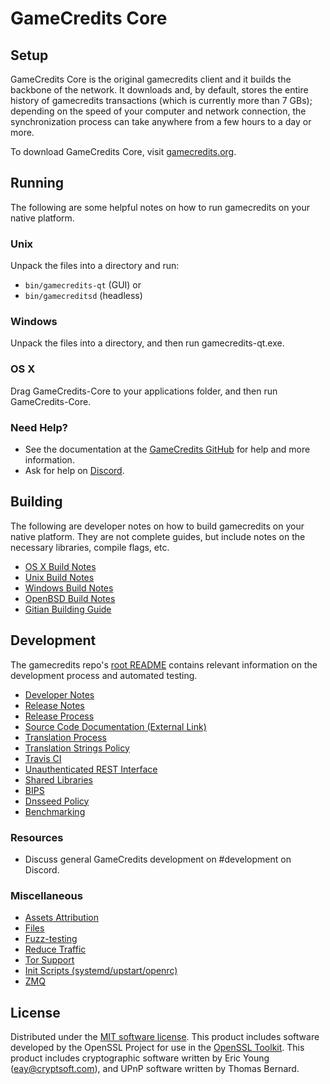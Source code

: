 GameCredits Core
=============

Setup
---------------------
GameCredits Core is the original gamecredits client and it builds the backbone of the network. It downloads and, by default, stores the entire history of gamecredits transactions (which is currently more than 7 GBs); depending on the speed of your computer and network connection, the synchronization process can take anywhere from a few hours to a day or more.

To download GameCredits Core, visit [gamecredits.org](https://gamecredits.org).

Running
---------------------
The following are some helpful notes on how to run gamecredits on your native platform.

### Unix

Unpack the files into a directory and run:

- `bin/gamecredits-qt` (GUI) or
- `bin/gamecreditsd` (headless)

### Windows

Unpack the files into a directory, and then run gamecredits-qt.exe.

### OS X

Drag GameCredits-Core to your applications folder, and then run GameCredits-Core.

### Need Help?

* See the documentation at the [GameCredits GitHub](https://github.com/gamecredits-project/gamecredits)
for help and more information.
* Ask for help on [Discord](http://discord.gamecredits.org).

Building
---------------------
The following are developer notes on how to build gamecredits on your native platform. They are not complete guides, but include notes on the necessary libraries, compile flags, etc.

- [OS X Build Notes](build-osx.md)
- [Unix Build Notes](build-unix.md)
- [Windows Build Notes](build-windows.md)
- [OpenBSD Build Notes](build-openbsd.md)
- [Gitian Building Guide](gitian-building.md)

Development
---------------------
The gamecredits repo's [root README](/README.md) contains relevant information on the development process and automated testing.

- [Developer Notes](developer-notes.md)
- [Release Notes](release-notes.md)
- [Release Process](release-process.md)
- [Source Code Documentation (External Link)](https://dev.visucore.com/gamecredits/doxygen/)
- [Translation Process](translation_process.md)
- [Translation Strings Policy](translation_strings_policy.md)
- [Travis CI](travis-ci.md)
- [Unauthenticated REST Interface](REST-interface.md)
- [Shared Libraries](shared-libraries.md)
- [BIPS](bips.md)
- [Dnsseed Policy](dnsseed-policy.md)
- [Benchmarking](benchmarking.md)

### Resources
* Discuss general GameCredits development on #development on Discord.

### Miscellaneous
- [Assets Attribution](assets-attribution.md)
- [Files](files.md)
- [Fuzz-testing](fuzzing.md)
- [Reduce Traffic](reduce-traffic.md)
- [Tor Support](tor.md)
- [Init Scripts (systemd/upstart/openrc)](init.md)
- [ZMQ](zmq.md)

License
---------------------
Distributed under the [MIT software license](/COPYING).
This product includes software developed by the OpenSSL Project for use in the [OpenSSL Toolkit](https://www.openssl.org/). This product includes
cryptographic software written by Eric Young ([eay@cryptsoft.com](mailto:eay@cryptsoft.com)), and UPnP software written by Thomas Bernard.
